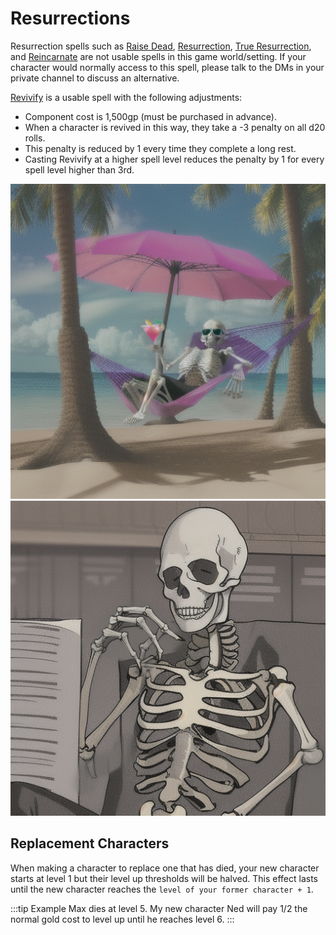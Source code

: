 # Resurrections

Resurrection spells such as [Raise Dead](https://www.dndbeyond.com/spells/raise-dead), [Resurrection](https://www.dndbeyond.com/spells/resurrection), [True Resurrection](https://www.dndbeyond.com/spells/true-resurrection), and [Reincarnate](https://www.dndbeyond.com/spells/reincarnate) are not usable spells in this game world/setting. If your character would normally access to this spell, please talk to the DMs in your private channel to discuss an alternative.

[Revivify](https://www.dndbeyond.com/spells/revivify) is a usable spell with the following adjustments:

- Component cost is 1,500gp (must be purchased in advance).
- When a character is revived in this way, they take a -3 penalty on all d20 rolls.
- This penalty is reduced by 1 every time they complete a long rest.
- Casting Revivify at a higher spell level reduces the penalty by 1 for every spell level higher than 3rd.

![Resurrection light mode](/img/rules/resurrection.png#gh-light-mode-only)
![Resurrection dark mode](/img/rules/resurrection-dark.png#gh-dark-mode-only)

## Replacement Characters

When making a character to replace one that has died, your new character starts at level 1 but their level up thresholds will be halved.
This effect lasts until the new character reaches the `level of your former character + 1`.

:::tip Example
Max dies at level 5.
My new character Ned will pay 1/2 the normal gold cost to level up until he reaches level 6.
:::
